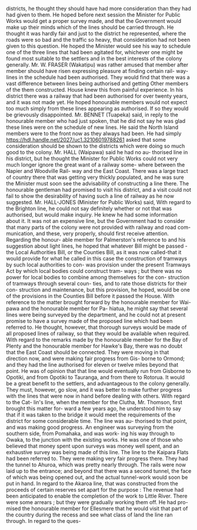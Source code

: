 districts, he thought they should have had more consideration than they had had given to them. He hoped before next session the Minister for Public Works would get a proper survey made, and that the Government would make up their minds which of the lines should be carried through. He thought it was hardly fair and just to the district he represented, where the roads were so bad and the traffic so heavy, that consideration had not been given to this question. He hoped the Minister would see his way to schedule one of the three lines that had been agitated for, whichever one might be found most suitable to the settlers and in the best interests of the colony generally. Mr. W. FRASER (Wakatipu) was rather amused that member after member should have risen expressing pleasure at finding certain rail- way-lines in the schedule had been authorised. They would find that there was a vast difference between lines being authorised and getting Other members of the them constructed. House knew this from painful experience. In his district there was a railway that had been authorised for over twenty years, and it was not made yet. He hoped honourable members would not expect too much simply from these lines appearing as authorised. If so they would be grievously disappointed. Mr. BENNET (Tuapeka) said, in reply to the honourable member who had just spoken, that he did not say he was glad these lines were on the schedule of new lines. He said the North Island members were to the front now as they always had been. He had simply https://hdl.handle.net/2027/uc1.32106019788261 asked that some consideration should be shown to the districts which were doing so much good to the colony. Mr. HALL (Waipawa) said he had no au- thorised line in his district, but he thought the Minister for Public Works could not very much longer ignore the great want of a railway some- where between the Napier and Woodville Rail- way and the East Coast. There was a large tract of country there that was getting very thickly populated, and he was sure the Minister must soon see the advisability of constructing a line there. The honourable gentleman had promised to visit his district, and a visit could not fail to show the desirability of having such a line of railway as he now suggested. Mr. HALL-JONES (Minister for Public Works) said, With regard to the Brighton line, he could not say definitely whether or not that was authorised, but would make inquiry. He knew he had some information about it. It was not an expensive line, but the Government had to consider that many parts of the colony were not provided with railway and road com- munication, and these, very properly, should first receive attention. Regarding the honour- able member for Palmerston's reference to and his suggestion about light lines, he hoped that whatever Bill might be passed - the Local Authorities Bill, or the Counties Bill, as it was now called-that it would provide for what he called in this case the construction of tramways by such local authorities to con- was provision under the present Tramways Act by which local bodies could construct tram- ways ; but there was no power for local bodies to combine among themselves for the con- struction of tramways through several coun- ties, and to rate those districts for their con- struction and maintenance, but this provision, he hoped, would be one of the provisions in the Counties Bill before it passed the House. With reference to the matter brought forward by the honourable member for Wai- pawa and the honourable member for Pa- hiatua, he might say that several lines were being surveyed by the department, and he could not at present promise to have a survey made of the proposed line which had been referred to. He thought, however, that thorough surveys would be made of all proposed lines of railway, so that they would be available when required. With regard to the remarks made by the honourable member for the Bay of Plenty and the honourable member for Hawke's Bay, there was no doubt that the East Coast should be connected. They were moving in that direction now, and were making fair progress from Gis- borne to Ormond; and they had the line authorised for eleven or twelve miles beyond that point. He was of opinion that that line would eventually run from Gisborne to Opotiki, and from Opotiki to Tauranga, and from there to Rotorua. It would be a great benefit to the settlers, and advantageous to the colony generally. They must, however, go slow, and it was better to make further progress with the lines that were now in hand before dealing with others. With regard to the Cat- lin's line, when the member for the Clutha, Mr. Thomson, first brought this matter for- ward a few years ago, he understood him to say that if it was taken to the bridge it would meet the requirements of the district for some considerable time. The line was au- thorised to that point, and was making good progress. An engineer was surveying from the southern side, from Pomahaka, and was work- ing his way through to Owaka, to the junction with the existing works. He was one of those who believed that money spent upon surveys was money well spent, and an exhaustive survey was being made of this line. The line to the Kaipara Flats had been referred to. They were making very fair progress there. They had the tunnel to Ahuroa, which was pretty nearly through. The rails were now laid up to the entrance; and beyond that there was a second tunnel, the face of which was being opened out, and the actual tunnel-work would soon be put in hand. In regard to the Akaroa line, that was constructed from the proceeds of certain reserves set apart for the purpose : The revenue had been anticipated to enable the completion of the work to Little River. There were some arrears ; but they were gradually working them off. He had pro- mised the honourable member for Ellesmere that he would visit that part of the country during the recess and see what class of land the line ran through. In regard to the ques- 
